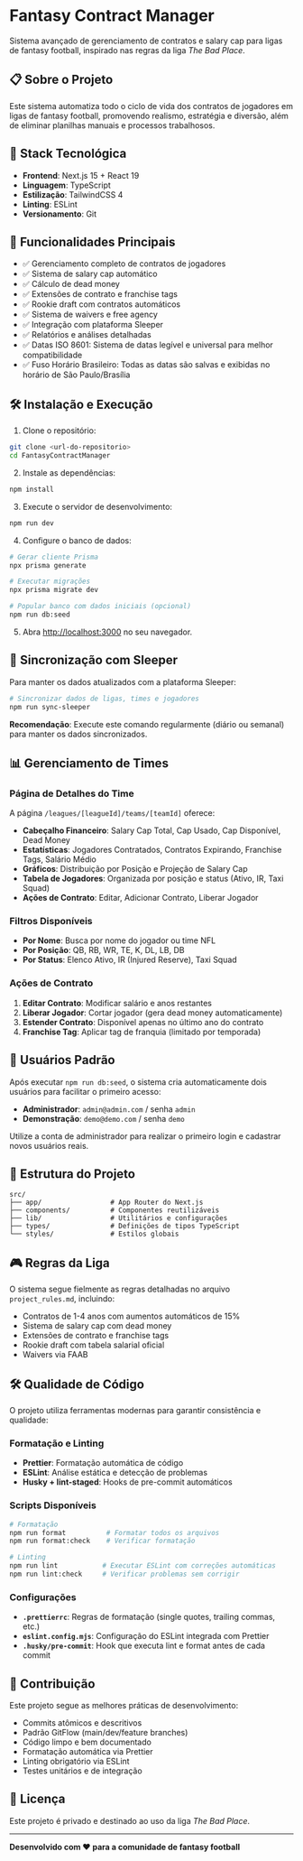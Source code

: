 # Fantasy Contract Manager

Sistema avançado de gerenciamento de contratos e salary cap para ligas de fantasy football, inspirado nas regras da liga _The Bad Place_.

## 📋 Sobre o Projeto

Este sistema automatiza todo o ciclo de vida dos contratos de jogadores em ligas de fantasy football, promovendo realismo, estratégia e diversão, além de eliminar planilhas manuais e processos trabalhosos.

## 🚀 Stack Tecnológica

- **Frontend**: Next.js 15 + React 19
- **Linguagem**: TypeScript
- **Estilização**: TailwindCSS 4
- **Linting**: ESLint
- **Versionamento**: Git

## 🎯 Funcionalidades Principais

- ✅ Gerenciamento completo de contratos de jogadores
- ✅ Sistema de salary cap automático
- ✅ Cálculo de dead money
- ✅ Extensões de contrato e franchise tags
- ✅ Rookie draft com contratos automáticos
- ✅ Sistema de waivers e free agency
- ✅ Integração com plataforma Sleeper
- ✅ Relatórios e análises detalhadas
- ✅ Datas ISO 8601: Sistema de datas legível e universal para melhor compatibilidade
- ✅ Fuso Horário Brasileiro: Todas as datas são salvas e exibidas no horário de São Paulo/Brasília

## 🛠️ Instalação e Execução

1. Clone o repositório:

```bash
git clone <url-do-repositorio>
cd FantasyContractManager
```

2. Instale as dependências:

```bash
npm install
```

3. Execute o servidor de desenvolvimento:

```bash
npm run dev
```

4. Configure o banco de dados:

```bash
# Gerar cliente Prisma
npx prisma generate

# Executar migrações
npx prisma migrate dev

# Popular banco com dados iniciais (opcional)
npm run db:seed
```

5. Abra [http://localhost:3000](http://localhost:3000) no seu navegador.

## 🔄 Sincronização com Sleeper

Para manter os dados atualizados com a plataforma Sleeper:

```bash
# Sincronizar dados de ligas, times e jogadores
npm run sync-sleeper
```

**Recomendação**: Execute este comando regularmente (diário ou semanal) para manter os dados sincronizados.

## 📊 Gerenciamento de Times

### Página de Detalhes do Time

A página `/leagues/[leagueId]/teams/[teamId]` oferece:

- **Cabeçalho Financeiro**: Salary Cap Total, Cap Usado, Cap Disponível, Dead Money
- **Estatísticas**: Jogadores Contratados, Contratos Expirando, Franchise Tags, Salário Médio
- **Gráficos**: Distribuição por Posição e Projeção de Salary Cap
- **Tabela de Jogadores**: Organizada por posição e status (Ativo, IR, Taxi Squad)
- **Ações de Contrato**: Editar, Adicionar Contrato, Liberar Jogador

### Filtros Disponíveis

- **Por Nome**: Busca por nome do jogador ou time NFL
- **Por Posição**: QB, RB, WR, TE, K, DL, LB, DB
- **Por Status**: Elenco Ativo, IR (Injured Reserve), Taxi Squad

### Ações de Contrato

1. **Editar Contrato**: Modificar salário e anos restantes
2. **Liberar Jogador**: Cortar jogador (gera dead money automaticamente)
3. **Estender Contrato**: Disponível apenas no último ano do contrato
4. **Franchise Tag**: Aplicar tag de franquia (limitado por temporada)

## 👥 Usuários Padrão

Após executar `npm run db:seed`, o sistema cria automaticamente dois usuários
para facilitar o primeiro acesso:

- **Administrador**: `admin@admin.com` / senha `admin`
- **Demonstração**: `demo@demo.com` / senha `demo`

Utilize a conta de administrador para realizar o primeiro login e cadastrar
novos usuários reais.

## 📁 Estrutura do Projeto

```
src/
├── app/                 # App Router do Next.js
├── components/          # Componentes reutilizáveis
├── lib/                 # Utilitários e configurações
├── types/               # Definições de tipos TypeScript
└── styles/              # Estilos globais
```

## 🎮 Regras da Liga

O sistema segue fielmente as regras detalhadas no arquivo `project_rules.md`, incluindo:

- Contratos de 1-4 anos com aumentos automáticos de 15%
- Sistema de salary cap com dead money
- Extensões de contrato e franchise tags
- Rookie draft com tabela salarial oficial
- Waivers via FAAB

## 🛠️ Qualidade de Código

O projeto utiliza ferramentas modernas para garantir consistência e qualidade:

### **Formatação e Linting**

- **Prettier**: Formatação automática de código
- **ESLint**: Análise estática e detecção de problemas
- **Husky + lint-staged**: Hooks de pre-commit automáticos

### **Scripts Disponíveis**

```bash
# Formatação
npm run format          # Formatar todos os arquivos
npm run format:check    # Verificar formatação

# Linting
npm run lint           # Executar ESLint com correções automáticas
npm run lint:check     # Verificar problemas sem corrigir
```

### **Configurações**

- **`.prettierrc`**: Regras de formatação (single quotes, trailing commas, etc.)
- **`eslint.config.mjs`**: Configuração do ESLint integrada com Prettier
- **`.husky/pre-commit`**: Hook que executa lint e format antes de cada commit

## 🤝 Contribuição

Este projeto segue as melhores práticas de desenvolvimento:

- Commits atômicos e descritivos
- Padrão GitFlow (main/dev/feature branches)
- Código limpo e bem documentado
- Formatação automática via Prettier
- Linting obrigatório via ESLint
- Testes unitários e de integração

## 📄 Licença

Este projeto é privado e destinado ao uso da liga _The Bad Place_.

---

**Desenvolvido com ❤️ para a comunidade de fantasy football**
